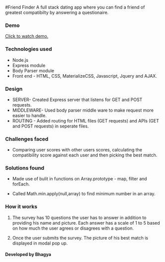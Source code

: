 #Friend Finder 
A full stack dating app where you can find a friend of greatest compatibilty by answering a questionaire. 

### Demo
[Click to watch demo.](https://lit-stream-57477.herokuapp.com)

### Technologies used 
* Node.js
* Express module
* Body Parser module
* Front end - HTML, CSS, MaterializeCSS, Javascript, Jquery and AJAX.

### Design

* SERVER- Created Express server that listens for GET and POST requests.
* MIDDLEWARE- Used body parser middle ware to make request more easier to handle.
* ROUTING - Added routing for HTML files (GET requests) and APIs (GET and POST requests) in seperate files.



### Challenges faced         
* Comparing user scores with other users scores, calculating the compatibility score against each user and then picking the best match.

### Solutions found
* Made use of bulit in functions on Array.prototype - map, filter and forEach.

* Called Math.min.apply(null,array) to find minimum number in an array.
	

### How it works
1. The survey has 10 questions the user has to answer in addition to providing his name and picture. Each answer has a scale of 1 to 5 based on how much the user agrees or disagrees with a question.

2. Once the user submits the survey. The picture of his best match is displayed in modal pop up.
 

#### Developed by Bhagya